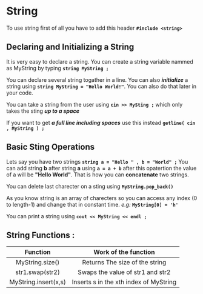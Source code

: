
# String

To use string first of all you have to add this header **` #include <string> `**

## Declaring and Initializing a String 
It is very easy to declare a string. You can create a string variable nammed as MyString by typing **` string MyString ; `**

You can declare several string togather in a line. You can also _**initialize**_ a string using **` string MyString = "Hello World!" `**. 
You can also do that later in your code.

You can take a string from the user using **` cin >> MySting ; `** which only takes the sting _**up to a space**_

If you want to get _**a full line including spaces**_ use this instead  **` getline( cin , MyString ) ; `**

## Basic Sting Operations

Lets say you have two strings **` string a = "Hello " , b = "World" ; `** You can add string **b** after string **a** using **` a = a + b `**
after this opatertion the value of a will be **"Hello World"**. 
That is how you can **concatenate** two strings.

You can delete last charecter on a sting using **` MyString.pop_back() `**

As you know string is an array of charecters so you can access any index (0 to length-1) and change that in constant time. _e.g:_ **` MyString[0] = 'h' `**

You can print a string using **` cout << MyString << endl ; `**

## String Functions :

|       Function       |          Work of the function         |
|:--------------------:|:-------------------------------------:|
|    MyString.size()   |     Returns The size of the string    |
|    str1.swap(str2)   |   Swaps the value of str1 and str2    |
| MyString.insert(x,s) | Inserts s in the xth index of MyString  |
